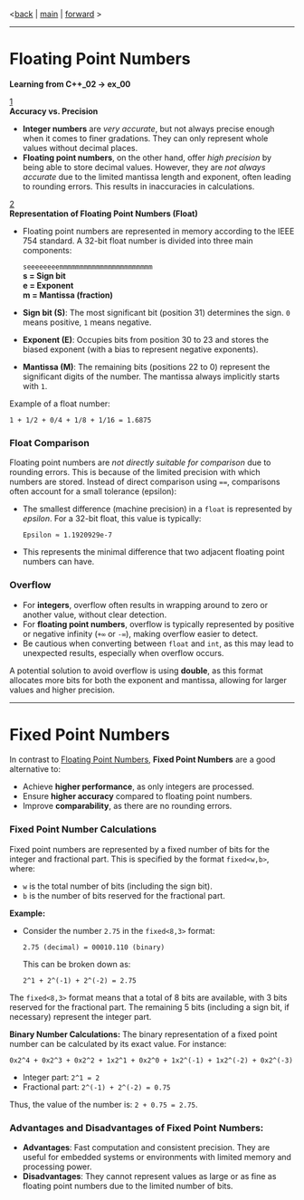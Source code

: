 <[back](cpp02_02_orthodox_canonical.md) | [main](/) | [forward](cpp02_00_lerning.md) >

--- 

# Floating Point Numbers
**Learning from C++_02 -> ex_00**

[1](https://www.cprogramming.com/tutorial/floating_point/understanding_floating_point.html)  
**Accuracy vs. Precision**
- **Integer numbers** are *very accurate*, but not always precise enough when it comes to finer gradations. They can only represent whole values without decimal places.
- **Floating point numbers**, on the other hand, offer *high precision* by being able to store decimal values. However, they are *not always accurate* due to the limited mantissa length and exponent, often leading to rounding errors. This results in inaccuracies in calculations.

[2](https://www.cprogramming.com/tutorial/floating_point/understanding_floating_point_representation.html)  
**Representation of Floating Point Numbers (Float)**
- Floating point numbers are represented in memory according to the IEEE 754 standard. A 32-bit float number is divided into three main components:
  
  `seeeeeeeemmmmmmmmmmmmmmmmmmmmmmm`  
  **s = Sign bit**  
  **e = Exponent**  
  **m = Mantissa (fraction)**

- **Sign bit (S)**: The most significant bit (position 31) determines the sign. `0` means positive, `1` means negative.
- **Exponent (E)**: Occupies bits from position 30 to 23 and stores the biased exponent (with a bias to represent negative exponents).
- **Mantissa (M)**: The remaining bits (positions 22 to 0) represent the significant digits of the number. The mantissa always implicitly starts with `1`.

Example of a float number:
```
1 + 1/2 + 0/4 + 1/8 + 1/16 = 1.6875
```

### Float Comparison
Floating point numbers are *not directly suitable for comparison* due to rounding errors. This is because of the limited precision with which numbers are stored. Instead of direct comparison using `==`, comparisons often account for a small tolerance (epsilon):

- The smallest difference (machine precision) in a `float` is represented by *epsilon*. For a 32-bit float, this value is typically:
  ```
  Epsilon ≈ 1.1920929e-7
  ```
- This represents the minimal difference that two adjacent floating point numbers can have.

### Overflow
- For **integers**, overflow often results in wrapping around to zero or another value, without clear detection.
- For **floating point numbers**, overflow is typically represented by positive or negative infinity (`+∞` or `-∞`), making overflow easier to detect.
- Be cautious when converting between `float` and `int`, as this may lead to unexpected results, especially when overflow occurs.

A potential solution to avoid overflow is using **double**, as this format allocates more bits for both the exponent and mantissa, allowing for larger values and higher precision.

---

# Fixed Point Numbers

In contrast to [Floating Point Numbers](#Floating-Point-Numbers), **Fixed Point Numbers** are a good alternative to:
- Achieve **higher performance**, as only integers are processed.
- Ensure **higher accuracy** compared to floating point numbers.
- Improve **comparability**, as there are no rounding errors.

### Fixed Point Number Calculations
Fixed point numbers are represented by a fixed number of bits for the integer and fractional part. This is specified by the format `fixed<w,b>`, where:
- `w` is the total number of bits (including the sign bit).
- `b` is the number of bits reserved for the fractional part.

**Example:**
- Consider the number `2.75` in the `fixed<8,3>` format:
  ```
  2.75 (decimal) = 00010.110 (binary)
  ```
  This can be broken down as:
  ```
  2^1 + 2^(-1) + 2^(-2) = 2.75
  ```

The `fixed<8,3>` format means that a total of 8 bits are available, with 3 bits reserved for the fractional part. The remaining 5 bits (including a sign bit, if necessary) represent the integer part.

**Binary Number Calculations:**
The binary representation of a fixed point number can be calculated by its exact value. For instance:
```
0x2^4 + 0x2^3 + 0x2^2 + 1x2^1 + 0x2^0 + 1x2^(-1) + 1x2^(-2) + 0x2^(-3)
```
- Integer part: `2^1 = 2`
- Fractional part: `2^(-1) + 2^(-2) = 0.75`

Thus, the value of the number is: `2 + 0.75 = 2.75`.

### Advantages and Disadvantages of Fixed Point Numbers:
- **Advantages**: Fast computation and consistent precision. They are useful for embedded systems or environments with limited memory and processing power.
- **Disadvantages**: They cannot represent values as large or as fine as floating point numbers due to the limited number of bits.
